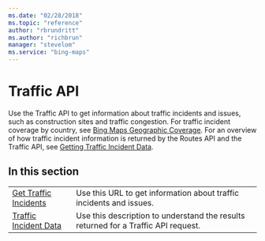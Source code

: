 ```yaml
---
ms.date: "02/28/2018"
ms.topic: "reference"
author: "rbrundritt"
ms.author: "richbrun"
manager: "stevelom"
ms.service: "bing-maps"
---
```

# Traffic API

Use the Traffic API to get information about traffic incidents and issues, such as construction sites and traffic congestion. For traffic incident coverage by country, see [Bing Maps Geographic Coverage](../../coverage/geographic-coverage.md). For an overview of how traffic incident information is returned by the Routes API and the Traffic API, see [Getting Traffic Incident Data](../getting-traffic-incident-data.md).  
  
## In this section  
  
|||  
|-|-|  
|[Get Traffic Incidents](get-traffic-incidents.md)|Use this URL to get information about traffic incidents and issues.|  
|[Traffic Incident Data](traffic-incident-data.md)|Use this description to understand the results returned for a Traffic API request.|